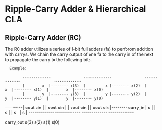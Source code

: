 # Ripple-Carry Adder & Hierarchical CLA

## Ripple-Carry Adder (RC)

The RC adder utilizes a series of 1-bit full adders (fa) to perforom addition with carrys. 
We chain the carry output of one fa to the carry in of the next to propagate the carry to the following bits.

      Example:
      
            -------------               -------------               -------------               -------------         
            |        x  |-------- x(3)  |         x |-------- x(2)  |        x  |-------- x(1)  |        x  |-------- x(0)
            |        y  |-------- y(3)  |         y |-------- y(2)  |        y  |-------- y(1)  |        y  |-------- y(0)
   ---------| cout  cin |               | cout  cin |               | cout  cin |               | cout  cin |-------- carry_in
            |    s      |               |    s      |               |    s      |               |    s      |
            -------------               -------------               -------------               -------------
                                                                                                       
carry_out       s(3)                        s(2)                        s(1)                        s(0)
